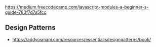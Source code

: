 
https://medium.freecodecamp.com/javascript-modules-a-beginner-s-guide-783f7d7a5fcc

## Design Patterns
* https://addyosmani.com/resources/essentialjsdesignpatterns/book/
 


